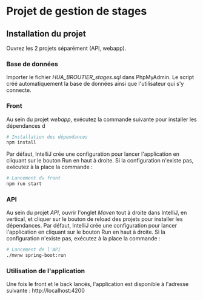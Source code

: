 # Projet de gestion de stages

## Installation du projet

Ouvrez les 2 projets séparément (API, webapp).



### Base de données

Importer le fichier _HUA_BROUTIER_stages.sql_ dans PhpMyAdmin. Le script créé automatiquement la base de données ainsi que l'utilisateur qui s'y connecte.



### Front

Au sein du projet *webapp*, exécutez la commande suivante pour installer les dépendances d

```bash
# Installation des dépendances
npm install
```

Par défaut, IntelliJ crée une configuration pour lancer l'application en cliquant sur le bouton Run en haut à droite. Si la configuration n'existe pas, exécutez à la place la commande :

```bash
# Lancement du front
npm run start
```



### API

Au sein du projet *API*, ouvrir l'onglet _Maven_ tout à droite dans IntelliJ, en vertical, et cliquer sur le bouton de reload des projets pour installer les dépendances.
Par défaut, IntelliJ crée une configuration pour lancer l'application en cliquant sur le bouton Run en haut à droite. Si la configuration n'existe pas, exécutez à la place la commande :

```bash
# Lancement de l'API
./mvnw spring-boot:run
```





### Utilisation de l'application

Une fois le front et le back lancés, l'application est disponible à l'adresse suivante :
http://localhost:4200
